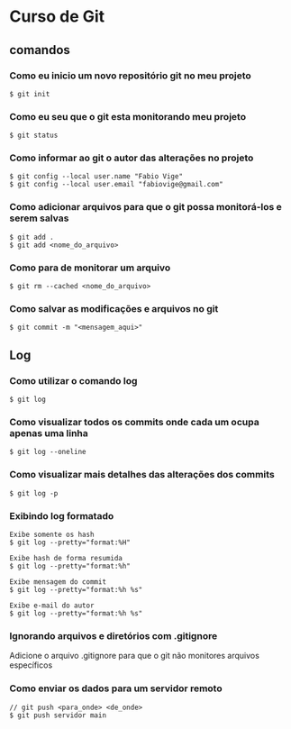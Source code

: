 # Curso de Git

## comandos

### Como eu inicio um novo repositório git no meu projeto
```
$ git init
```

### Como eu seu que o git esta monitorando meu projeto
```
$ git status
```

### Como informar ao git o autor das alterações no projeto
```
$ git config --local user.name "Fabio Vige"
$ git config --local user.email "fabiovige@gmail.com"
```

### Como adicionar arquivos para que o git possa monitorá-los e serem salvas
```
$ git add .
$ git add <nome_do_arquivo>
```

### Como para de monitorar um arquivo
```
$ git rm --cached <nome_do_arquivo>
```

### Como salvar as modificações e arquivos no git
```
$ git commit -m "<mensagem_aqui>"
```

## Log
### Como utilizar o comando log
```
$ git log
```

### Como visualizar todos os commits onde cada um ocupa apenas uma linha
```
$ git log --oneline
```

### Como visualizar mais detalhes das alterações dos commits
```
$ git log -p
```

### Exibindo log formatado
```
Exibe somente os hash
$ git log --pretty="format:%H"

Exibe hash de forma resumida
$ git log --pretty="format:%h"

Exibe mensagem do commit
$ git log --pretty="format:%h %s"

Exibe e-mail do autor
$ git log --pretty="format:%h %s"

```

### Ignorando arquivos e diretórios com .gitignore
Adicione o arquivo .gitignore para que o git não monitores arquivos específicos

### Como enviar os dados para um servidor remoto
```
// git push <para_onde> <de_onde>
$ git push servidor main
```


